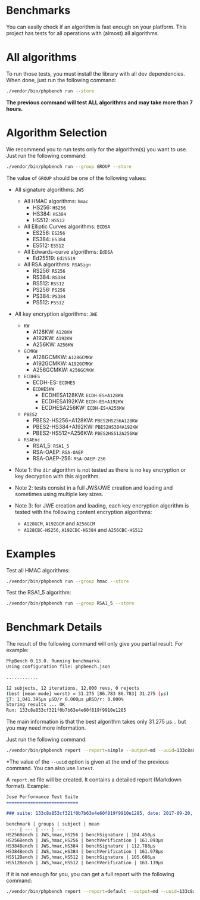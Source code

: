 Benchmarks
==========

You can easily check if an algorithm is fast enough on your platform.
This project has tests for all operations with (almost) all algorithms.

# All algorithms

To run those tests, you must install the library with all dev dependencies.
When done, just run the following command:

```sh
./vendor/bin/phpbench run --store
```

**The previous command will test ALL algorithms and may take more than 7 hours.**

# Algorithm Selection

We recommend you to run tests only for the algorithm(s) you want to use.
Just run the following command:

```sh
./vendor/bin/phpbench run --group GROUP --store
```

The value of `GROUP` should be one of the following values:

* All signature algorithms: `JWS`
    * All HMAC algorithms: `hmac`
        * HS256: `HS256`
        * HS384: `HS384`
        * HS512: `HS512`
    * All Elliptic Curves algorithms: `ECDSA`
        * ES256: `ES256`
        * ES384: `ES384`
        * ES512: `ES512`
    * All Edwards-curve algorithms: `EdDSA`
        * Ed25519: `Ed25519`
    * All RSA algorithms: `RSASign`
        * RS256: `RS256`
        * RS384: `RS384`
        * RS512: `RS512`
        * PS256: `PS256`
        * PS384: `PS384`
        * PS512: `PS512`
* All key encryption algorithms: `JWE`
    * `KW`
        * A128KW: `A128KW`
        * A192KW: `A192KW`
        * A256KW: `A256KW`
    * `GCMKW`
        * A128GCMKW: `A128GCMKW`
        * A192GCMKW: `A192GCMKW`
        * A256GCMKW: `A256GCMKW`
    * `ECDHES`
        * ECDH-ES: `ECDHES`
        * `ECDHESKW`
            * ECDHESA128KW: `ECDH-ES+A128KW`
            * ECDHESA192KW: `ECDH-ES+A192KW`
            * ECDHESA256KW: `ECDH-ES+A256KW`
    * `PBES2`
        * PBES2-HS256+A128KW: `PBES2HS256A128KW`
        * PBES2-HS384+A192KW: `PBES2HS384A192KW`
        * PBES2-HS512+A256KW: `PBES2HS512A256KW`
    * `RSAEnc`
        * RSA1_5: `RSA1_5`
        * RSA-OAEP: `RSA-OAEP`
        * RSA-OAEP-256: `RSA-OAEP-256`
    
* Note 1: the `dir` algorithm is not tested as there is no key encryption or key decryption with this algorithm.
* Note 2: tests consist in a full JWS/JWE creation and loading and sometimes using multiple key sizes.
* Note 3: for JWE creation and loading, each key encryption algorithm is tested with the following content encryption algorithms:
    * `A128GCM`, `A192GCM` and `A256GCM`
    * `A128CBC-HS256`, `A192CBC-HS384` and `A256CBC-HS512`

# Examples

Test all HMAC algorithms:

```sh
./vendor/bin/phpbench run --group hmac --store
```

Test the RSA1_5 algorithm:

```sh
./vendor/bin/phpbench run --group RSA1_5 --store
```

# Benchmark Details

The result of the following command will only give you partial result. For example:

```sh
PhpBench 0.13.0. Running benchmarks.
Using configuration file: phpbench.json

............

12 subjects, 12 iterations, 12,000 revs, 0 rejects
(best [mean mode] worst) = 31.275 [86.783 86.783] 31.275 (μs)
⅀T: 1,041.395μs μSD/r 0.000μs μRSD/r: 0.000%
Storing results ... OK
Run: 133c8a853cf321f0b7b63e4e60f819f9910e1285
```

The main information is that the best algorithm takes only 31.275 µs... but you may need more information.

Just run the following command:

```sh
./vendor/bin/phpbench report --report=simple --output=md --uuid=133c8a853cf321f0b7b63e4e60f819f9910e1285
```

*The value of the `--uuid` option is given at the end of the previous command. You can also use `latest`.

A `report.md` file will be created. It contains a detailed report (Markdown format). Example:

```md
Jose Performance Test Suite
===========================

### suite: 133c8a853cf321f0b7b63e4e60f819f9910e1285, date: 2017-09-20, stime: 22:05:45

benchmark | groups | subject | mean
 --- | --- | --- | --- 
HS256Bench | JWS,hmac,HS256 | benchSignature | 104.450μs
HS256Bench | JWS,hmac,HS256 | benchVerification | 161.093μs
HS384Bench | JWS,hmac,HS384 | benchSignature | 112.788μs
HS384Bench | JWS,hmac,HS384 | benchVerification | 161.978μs
HS512Bench | JWS,hmac,HS512 | benchSignature | 105.686μs
HS512Bench | JWS,hmac,HS512 | benchVerification | 163.139μs
```

If it is not enough for you, you can get a full report with the following command:

```sh
./vendor/bin/phpbench report --report=default --output=md --uuid=133c8a853cf321f0b7b63e4e60f819f9910e1285
```

